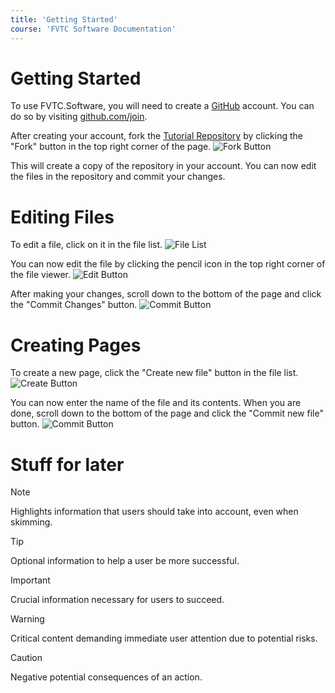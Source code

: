```yaml
---
title: 'Getting Started'
course: 'FVTC Software Documentation'
---
```


# Getting Started

To use FVTC.Software, you will need to create a [GitHub](https://github.com) account. You can do so by visiting [github.com/join](github.com/join).

After creating your account, fork the [Tutorial Repository](https://github.com/fvtc/tutorials) by clicking the "Fork" button in the top right corner of the page. ![Fork Button](https://raw.githubusercontent.com/FVTC/fvtc.software/master/docs/assets/images/fork.png)

This will create a copy of the repository in your account. You can now edit the files in the repository and commit your changes.

# Editing Files

To edit a file, click on it in the file list. ![File List](https://raw.githubusercontent.com/FVTC/fvtc.software/master/docs/assets/images/file-list.png)

You can now edit the file by clicking the pencil icon in the top right corner of the file viewer. ![Edit Button](https://raw.githubusercontent.com/FVTC/fvtc.software/master/docs/assets/images/edit.png)

After making your changes, scroll down to the bottom of the page and click the "Commit Changes" button. ![Commit Button](https://raw.githubusercontent.com/FVTC/fvtc.software/master/docs/assets/images/commit.png)

# Creating Pages

To create a new page, click the "Create new file" button in the file list. ![Create Button](https://raw.githubusercontent.com/FVTC/fvtc.software/master/docs/assets/images/create.png)

You can now enter the name of the file and its contents. When you are done, scroll down to the bottom of the page and click the "Commit new file" button. ![Commit Button](https://raw.githubusercontent.com/FVTC/fvtc.software/master/docs/assets/images/commit.png)

# Stuff for later

> [!NOTE]  
> Highlights information that users should take into account, even when skimming.

> [!TIP]
> Optional information to help a user be more successful.

> [!IMPORTANT]  
> Crucial information necessary for users to succeed.

> [!WARNING]  
> Critical content demanding immediate user attention due to potential risks.

> [!CAUTION]
> Negative potential consequences of an action.
